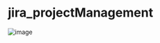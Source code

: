 # jira_projectManagement
![image](https://github.com/swasthik62/jira_projectManagement/assets/125183564/5f95d77d-a58c-4e46-bb54-2ea3d0389945)
